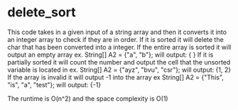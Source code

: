 # delete_sort

This code takes in a given input of a string array and then it converts it into an integer array to check if they are in order. 
If it is sorted it will delete the char that has been converted into a integer.
If the entire array is sorted it will output an empty array ex. String[] A2 = {"a", "b"}; will output: { }
If it is partially sorted it will count the number and output the cell that the unsorted variable is located in ex. String[] A2 = {"ayz", "bvu", "csr"}; will output: {1, 2}
If the array is invalid it will output -1 into the array ex String[] A2 = {"This", "is", "a", "test"}; will output: {-1}

The runtime is O(n^2) and the space complexity is O(1)
